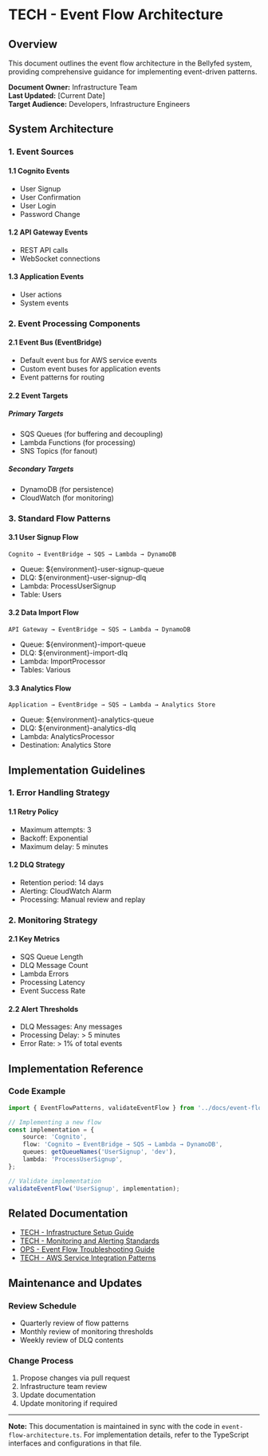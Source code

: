 # TECH - Event Flow Architecture

## Overview

This document outlines the event flow architecture in the Bellyfed system, providing comprehensive guidance for implementing event-driven patterns.

**Document Owner:** Infrastructure Team  
**Last Updated:** [Current Date]  
**Target Audience:** Developers, Infrastructure Engineers

## System Architecture

### 1. Event Sources

#### 1.1 Cognito Events

- User Signup
- User Confirmation
- User Login
- Password Change

#### 1.2 API Gateway Events

- REST API calls
- WebSocket connections

#### 1.3 Application Events

- User actions
- System events

### 2. Event Processing Components

#### 2.1 Event Bus (EventBridge)

- Default event bus for AWS service events
- Custom event buses for application events
- Event patterns for routing

#### 2.2 Event Targets

##### Primary Targets

- SQS Queues (for buffering and decoupling)
- Lambda Functions (for processing)
- SNS Topics (for fanout)

##### Secondary Targets

- DynamoDB (for persistence)
- CloudWatch (for monitoring)

### 3. Standard Flow Patterns

#### 3.1 User Signup Flow

```
Cognito → EventBridge → SQS → Lambda → DynamoDB
```

- Queue: ${environment}-user-signup-queue
- DLQ: ${environment}-user-signup-dlq
- Lambda: ProcessUserSignup
- Table: Users

#### 3.2 Data Import Flow

```
API Gateway → EventBridge → SQS → Lambda → DynamoDB
```

- Queue: ${environment}-import-queue
- DLQ: ${environment}-import-dlq
- Lambda: ImportProcessor
- Tables: Various

#### 3.3 Analytics Flow

```
Application → EventBridge → SQS → Lambda → Analytics Store
```

- Queue: ${environment}-analytics-queue
- DLQ: ${environment}-analytics-dlq
- Lambda: AnalyticsProcessor
- Destination: Analytics Store

## Implementation Guidelines

### 1. Error Handling Strategy

#### 1.1 Retry Policy

- Maximum attempts: 3
- Backoff: Exponential
- Maximum delay: 5 minutes

#### 1.2 DLQ Strategy

- Retention period: 14 days
- Alerting: CloudWatch Alarm
- Processing: Manual review and replay

### 2. Monitoring Strategy

#### 2.1 Key Metrics

- SQS Queue Length
- DLQ Message Count
- Lambda Errors
- Processing Latency
- Event Success Rate

#### 2.2 Alert Thresholds

- DLQ Messages: Any messages
- Processing Delay: > 5 minutes
- Error Rate: > 1% of total events

## Implementation Reference

### Code Example

```typescript
import { EventFlowPatterns, validateEventFlow } from '../docs/event-flow-architecture';

// Implementing a new flow
const implementation = {
    source: 'Cognito',
    flow: 'Cognito → EventBridge → SQS → Lambda → DynamoDB',
    queues: getQueueNames('UserSignup', 'dev'),
    lambda: 'ProcessUserSignup',
};

// Validate implementation
validateEventFlow('UserSignup', implementation);
```

## Related Documentation

- [TECH - Infrastructure Setup Guide]()
- [TECH - Monitoring and Alerting Standards]()
- [OPS - Event Flow Troubleshooting Guide]()
- [TECH - AWS Service Integration Patterns]()

## Maintenance and Updates

### Review Schedule

- Quarterly review of flow patterns
- Monthly review of monitoring thresholds
- Weekly review of DLQ contents

### Change Process

1. Propose changes via pull request
2. Infrastructure team review
3. Update documentation
4. Update monitoring if required

---

**Note:** This documentation is maintained in sync with the code in `event-flow-architecture.ts`. For implementation details, refer to the TypeScript interfaces and configurations in that file.
